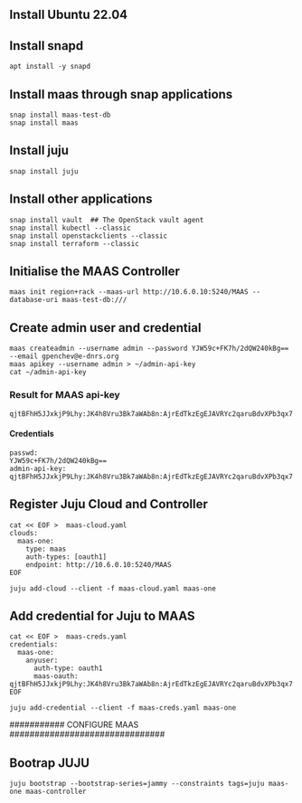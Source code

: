 ## Install Ubuntu 22.04
## Install snapd
```
apt install -y snapd 
```
## Install maas through snap applications
```
snap install maas-test-db
snap install maas
```
## Install juju
```
snap install juju
```
## Install other applications
```
snap install vault  ## The OpenStack vault agent
snap install kubectl --classic 
snap install openstackclients --classic
snap install terraform --classic
```
## Initialise the MAAS Controller
```
maas init region+rack --maas-url http://10.6.0.10:5240/MAAS --database-uri maas-test-db:///
```
## Create admin user and credential
```
maas createadmin --username admin --password YJW59c+FK7h/2dQW240kBg== --email gpenchev@e-dnrs.org 
maas apikey --username admin > ~/admin-api-key
cat ~/admin-api-key
```
### Result for MAAS api-key 
```
qjtBFhH5JJxkjP9Lhy:JK4h8Vru3Bk7aWAb8n:AjrEdTkzEgEJAVRYc2qaruBdvXPb3qx7
```
#### Credentials
```
passwd: 
YJW59c+FK7h/2dQW240kBg==
admin-api-key: 
qjtBFhH5JJxkjP9Lhy:JK4h8Vru3Bk7aWAb8n:AjrEdTkzEgEJAVRYc2qaruBdvXPb3qx7
```

## Register Juju Cloud and Controller
```
cat << EOF >  maas-cloud.yaml
clouds:
  maas-one:
    type: maas
    auth-types: [oauth1]
    endpoint: http://10.6.0.10:5240/MAAS
EOF
```
```
juju add-cloud --client -f maas-cloud.yaml maas-one
```
## Add credential for Juju to MAAS
```
cat << EOF >  maas-creds.yaml
credentials:	
  maas-one:
    anyuser:
      auth-type: oauth1
      maas-oauth: qjtBFhH5JJxkjP9Lhy:JK4h8Vru3Bk7aWAb8n:AjrEdTkzEgEJAVRYc2qaruBdvXPb3qx7
EOF
```
```
juju add-credential --client -f maas-creds.yaml maas-one
```

########### CONFIGURE MAAS ###############################

## Bootrap JUJU
```
juju bootstrap --bootstrap-series=jammy --constraints tags=juju maas-one maas-controller
```

